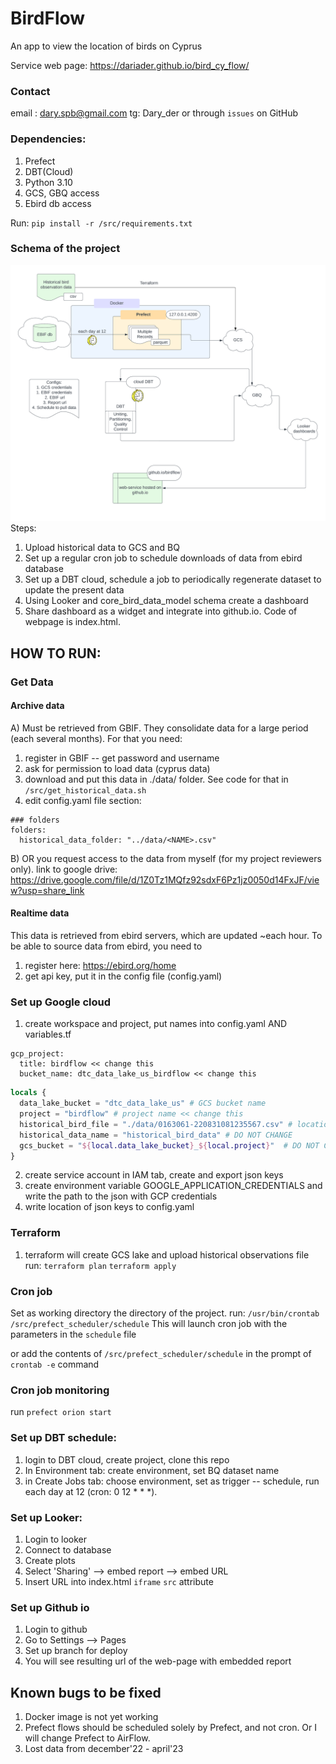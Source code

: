 # BirdFlow
An app to view the location of birds on Cyprus

Service web page: 
https://dariader.github.io/bird_cy_flow/

### Contact
email : dary.spb@gmail.com
tg: Dary_der
or through `issues` on GitHub

### Dependencies:

1. Prefect
2. DBT(Cloud)
3. Python 3.10
4. GCS, GBQ access
5. Ebird db access

Run:
`pip install -r /src/requirements.txt`

### Schema of the project
![Schema](./src/app/schema.png)
Steps: 
1. Upload historical data to GCS and BQ
2. Set up a regular cron job to schedule downloads of data from ebird database
3. Set up a DBT cloud, schedule a job to periodically regenerate dataset to update the present data 
4. Using Looker and core_bird_data_model schema create a dashboard
5. Share dashboard as a widget and integrate into github.io. Code of webpage is index.html.  

## HOW TO RUN: 
### Get Data
#### Archive data
A) Must be retrieved from GBIF. They consolidate data for a large period (each several months). 
For that you need: 
1) register in GBIF -- get password and username
2) ask for permission to load data (cyprus data)
3) download and put this data in ./data/ folder. See code for that in `/src/get_historical_data.sh`
4) edit config.yaml file section: 

```commandline
### folders
folders:
  historical_data_folder: "../data/<NAME>.csv"
```

B) OR you request access to the data from myself (for my project reviewers only). 
link to google drive: 
https://drive.google.com/file/d/1Z0Tz1MQfz92sdxF6Pz1jz0050d14FxJF/view?usp=share_link

#### Realtime data
This data is retrieved from ebird servers, which are updated ~each hour. 
To be able to source data from ebird, you need to 
1) register here: https://ebird.org/home
2) get api key, put it in the config file (config.yaml)

### Set up Google cloud
1. create workspace and project, put names into config.yaml AND variables.tf
```Config yaml
gcp_project:
  title: birdflow << change this
  bucket_name: dtc_data_lake_us_birdflow << change this
```
```Terraform
locals {
  data_lake_bucket = "dtc_data_lake_us" # GCS bucket name
  project = "birdflow" # project name << change this
  historical_bird_file = "./data/0163061-220831081235567.csv" # location of historical data << change this
  historical_data_name = "historical_bird_data" # DO NOT CHANGE
  gcs_bucket = "${local.data_lake_bucket}_${local.project}"  # DO NOT CHANGE
}
```

2. create service account in IAM tab, create and export json keys
3. create environment variable GOOGLE_APPLICATION_CREDENTIALS and write the path to the json with GCP credentials
4. write location of json keys to config.yaml

### Terraform 
1. terraform will create GCS lake and upload historical observations file
run: 
` terraform plan `
` terraform apply `

### Cron job
Set as working directory the directory of the project.
run:
`/usr/bin/crontab /src/prefect_scheduler/schedule`
This will launch cron job with the parameters in the `schedule` file

or add the contents of `/src/prefect_scheduler/schedule`
in the prompt of `crontab -e` command
### Cron job monitoring
run
`prefect orion start`

### Set up DBT schedule:
1) login to DBT cloud, create project, clone this repo
2) In Environment tab:
create environment, set BQ dataset name
3) in Create Jobs tab:
choose environment, set as trigger -- schedule, run each day at 12 (cron: 0 12 * * *). 

### Set up Looker:
1) Login to looker
2) Connect to database
3) Create plots
4) Select 'Sharing' --> embed report --> embed URL
5) Insert URL into index.html `iframe` `src` attribute

### Set up Github io
1) Login to github
2) Go to Settings --> Pages
3) Set up branch for deploy
4) You will see resulting url of the web-page with embedded report



## Known bugs to be fixed
1) Docker image is not yet working
2) Prefect flows should be scheduled solely by Prefect, and not cron. Or I will change Prefect to AirFlow. 
3) Lost data from december'22 - april'23